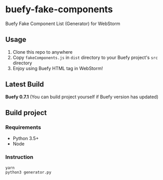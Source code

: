 # buefy-fake-components
Buefy Fake Component List (Generator) for WebStorm

## Usage
1. Clone this repo to anywhere
2. Copy `fakeComponents.js` in `dist` directory to your Buefy project's `src` directory
3. Enjoy using Buefy HTML tag in WebStorm!

## Latest Build
**Buefy 0.7.1**
(You can build project yourself if Buefy version has updated)

## Build project
### Requirements
* Python 3.5+
* Node

### Instruction
```
yarn
python3 generator.py
```